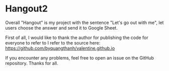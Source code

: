 # Hangout2
Overall
"Hangout" is my project with the sentence "Let's go out with me", let users choose the answer and send it to Google Sheet.

First of all, I would like to thank the author for publishing the code for everyone to refer to
I refer to the source here: https://github.com/byquangthanh/valentine.github.io


If you encounter any problems, feel free to open an issue on the GitHub repository.
Thanks for all.
